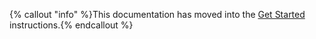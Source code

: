 {% callout "info" %}This documentation has moved into the <a href="/docs/get-started/">Get Started</a> instructions.{% endcallout %}